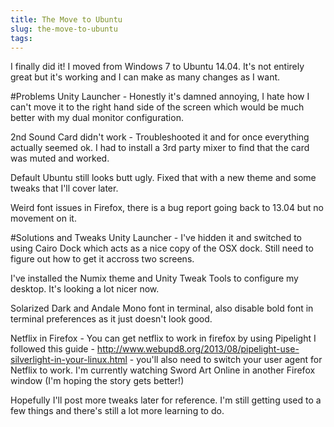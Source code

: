```yaml
---
title: The Move to Ubuntu
slug: the-move-to-ubuntu
tags:
---
```

I finally did it! I moved from Windows 7 to Ubuntu 14.04. It's not entirely great but it's working and I can make as many changes as I want.

#Problems
Unity Launcher - Honestly it's damned annoying, I hate how I can't move it to the right hand side of the screen which would be much better with my dual monitor configuration.

2nd Sound Card didn't work - Troubleshooted it and for once everything actually seemed ok. I had to install a 3rd party mixer to find that the card was muted and worked.

Default Ubuntu still looks butt ugly. Fixed that with a new theme and some tweaks that I'll cover later.

Weird font issues in Firefox, there is a bug report going back to 13.04 but no movement on it.

#Solutions and Tweaks
Unity Launcher - I've hidden it and switched to using Cairo Dock which acts as a nice copy of the OSX dock. Still need to figure out how to get it accross two screens.

I've installed the Numix theme and Unity Tweak Tools to configure my desktop. It's looking a lot nicer now.

Solarized Dark and Andale Mono font in terminal, also disable bold font in terminal preferences as it just doesn't look good.

Netflix in Firefox - You can get netflix to work in firefox by using Pipelight I followed this guide - http://www.webupd8.org/2013/08/pipelight-use-silverlight-in-your-linux.html - you'll also need to switch your user agent for Netflix to work. I'm currently watching Sword Art Online in another Firefox window (I'm hoping the story gets better!)

Hopefully I'll post more tweaks later for reference. I'm still getting used to a few things and there's still a lot more learning to do.


